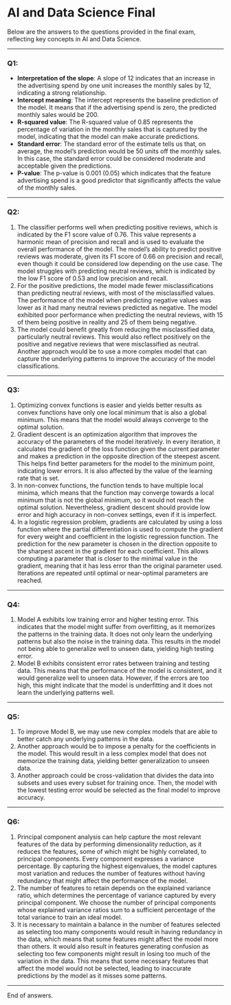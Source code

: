 # AI and Data Science Final

Below are the answers to the questions provided in the final exam, reflecting key concepts in AI and Data Science.

---

### Q1:
- **Interpretation of the slope**: A slope of 12 indicates that an increase in the advertising spend by one unit increases the monthly sales by 12, indicating a strong relationship.
- **Intercept meaning**: The intercept represents the baseline prediction of the model. It means that if the advertising spend is zero, the predicted monthly sales would be 200.
- **R-squared value**: The R-squared value of 0.85 represents the percentage of variation in the monthly sales that is captured by the model, indicating that the model can make accurate predictions.
- **Standard error**: The standard error of the estimate tells us that, on average, the model’s prediction would be 50 units off the monthly sales. In this case, the standard error could be considered moderate and acceptable given the predictions.
- **P-value**: The p-value is 0.001 (0.05) which indicates that the feature advertising spend is a good predictor that significantly affects the value of the monthly sales.

---

### Q2:
1. The classifier performs well when predicting positive reviews, which is indicated by the F1 score value of 0.76. This value represents a harmonic mean of precision and recall and is used to evaluate the overall performance of the model. The model’s ability to predict positive reviews was moderate, given its F1 score of 0.66 on precision and recall, even though it could be considered low depending on the use case. The model struggles with predicting neutral reviews, which is indicated by the low F1 score of 0.53 and low precision and recall.
2. For the positive predictions, the model made fewer misclassifications than predicting neutral reviews, with most of the misclassified values. The performance of the model when predicting negative values was lower as it had many neutral reviews predicted as negative. The model exhibited poor performance when predicting the neutral reviews, with 15 of them being positive in reality and 25 of them being negative.
3. The model could benefit greatly from reducing the misclassified data, particularly neutral reviews. This would also reflect positively on the positive and negative reviews that were misclassified as neutral. Another approach would be to use a more complex model that can capture the underlying patterns to improve the accuracy of the model classifications.

---

### Q3:
1. Optimizing convex functions is easier and yields better results as convex functions have only one local minimum that is also a global minimum. This means that the model would always converge to the optimal solution.
2. Gradient descent is an optimization algorithm that improves the accuracy of the parameters of the model iteratively. In every iteration, it calculates the gradient of the loss function given the current parameter and makes a prediction in the opposite direction of the steepest ascent. This helps find better parameters for the model to the minimum point, indicating lower errors. It is also affected by the value of the learning rate that is set.
3. In non-convex functions, the function tends to have multiple local minima, which means that the function may converge towards a local minimum that is not the global minimum, so it would not reach the optimal solution. Nevertheless, gradient descent should provide low error and high accuracy in non-convex settings, even if it is imperfect.
4. In a logistic regression problem, gradients are calculated by using a loss function where the partial differentiation is used to compute the gradient for every weight and coefficient in the logistic regression function. The prediction for the new parameter is chosen in the direction opposite to the sharpest ascent in the gradient for each coefficient. This allows computing a parameter that is closer to the minimal value in the gradient, meaning that it has less error than the original parameter used. Iterations are repeated until optimal or near-optimal parameters are reached.

---

### Q4:
1. Model A exhibits low training error and higher testing error. This indicates that the model might suffer from overfitting, as it memorizes the patterns in the training data. It does not only learn the underlying patterns but also the noise in the training data. This results in the model not being able to generalize well to unseen data, yielding high testing error.
2. Model B exhibits consistent error rates between training and testing data. This means that the performance of the model is consistent, and it would generalize well to unseen data. However, if the errors are too high, this might indicate that the model is underfitting and it does not learn the underlying patterns well.

---

### Q5:
1. To improve Model B, we may use new complex models that are able to better catch any underlying patterns in the data.
2. Another approach would be to impose a penalty for the coefficients in the model. This would result in a less complex model that does not memorize the training data, yielding better generalization to unseen data.
3. Another approach could be cross-validation that divides the data into subsets and uses every subset for training once. Then, the model with the lowest testing error would be selected as the final model to improve accuracy.

---

### Q6:
1. Principal component analysis can help capture the most relevant features of the data by performing dimensionality reduction, as it reduces the features, some of which might be highly correlated, to principal components. Every component expresses a variance percentage. By capturing the highest eigenvalues, the model captures most variation and reduces the number of features without having redundancy that might affect the performance of the model.
2. The number of features to retain depends on the explained variance ratio, which determines the percentage of variance captured by every principal component. We choose the number of principal components whose explained variance ratios sum to a sufficient percentage of the total variance to train an ideal model.
3. It is necessary to maintain a balance in the number of features selected as selecting too many components would result in having redundancy in the data, which means that some features might affect the model more than others. It would also result in features generating confusion as selecting too few components might result in losing too much of the variation in the data. This means that some necessary features that affect the model would not be selected, leading to inaccurate predictions by the model as it misses some patterns.

---

End of answers.
